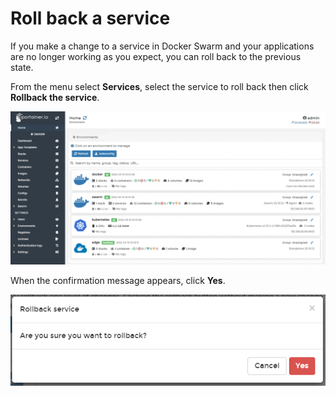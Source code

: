 # Roll back a service

If you make a change to a service in Docker Swarm and your applications are no longer working as you expect, you can roll back to the previous state.

From the menu select **Services**, select the service to roll back then click **Rollback the service**.

![](../../../.gitbook/assets/2.12-services-rollback-1.gif)

When the confirmation message appears, click **Yes**.

![](../../../.gitbook/assets/2.9-services-rollback-2.png)
